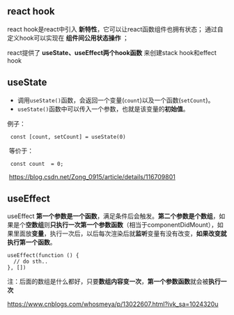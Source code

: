 ## react hook

react hook是react中引入 **新特性**，它可以让react函数组件也拥有状态；
通过自定义hook可以实现在 **组件间公用状态操作** ；

react提供了 **useState、useEffect两个hook函数** 来创建stack hook和effect hook

## useState

- 调用`useState()`函数，会返回一个变量(`count`)以及一个函数(`setCount`)。
- `useState()`函数中可以传入一个参数，也就是该变量的**初始值**。

例子：

```
 const [count, setCount] = useState(0)
```

​	等价于：

```
 const count  = 0;
```

​	https://blog.csdn.net/Zong_0915/article/details/116709801

## useEffect

useEffect **第一个参数是一个函数**，满足条件后会触发。**第二个参数是个数组**，如果是个**空数组**则**只执行一次第一个参数函数**（相当于componentDidMount），如果里面放**变量**，执行一次后，以后每次渲染后就**监听**变量有没有改变，**如果改变就执行第一个函数**。

```
useEffect(function () {
  // do sth..
}, [])
```

注：后面的数组是什么都好，只要**数组内容变一次**，**第一个参数函数**就会被**执行一次**

https://www.cnblogs.com/whosmeya/p/13022607.html?ivk_sa=1024320u